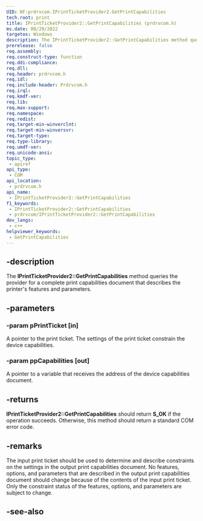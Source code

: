 ```yaml
---
UID: NF:prdrvcom.IPrintTicketProvider2.GetPrintCapabilities
tech.root: print
title: IPrintTicketProvider2::GetPrintCapabilities (prdrvcom.h)
ms.date: 08/29/2022
targetos: Windows
description: The IPrintTicketProvider2::GetPrintCapabilities method queries the provider for a complete print capabilities document that describes the printer's features and parameters.
prerelease: false
req.assembly: 
req.construct-type: function
req.ddi-compliance: 
req.dll: 
req.header: prdrvcom.h
req.idl: 
req.include-header: Prdrvcom.h
req.irql: 
req.kmdf-ver: 
req.lib: 
req.max-support: 
req.namespace: 
req.redist: 
req.target-min-winverclnt: 
req.target-min-winversvr: 
req.target-type: 
req.type-library: 
req.umdf-ver: 
req.unicode-ansi: 
topic_type:
 - apiref
api_type:
 - COM
api_location:
 - prdrvcom.h
api_name:
 - IPrintTicketProvider2::GetPrintCapabilities
f1_keywords:
 - IPrintTicketProvider2::GetPrintCapabilities
 - prdrvcom/IPrintTicketProvider2::GetPrintCapabilities
dev_langs:
 - c++
helpviewer_keywords:
 - GetPrintCapabilities
---
```


## -description

The **IPrintTicketProvider2::GetPrintCapabilities** method queries the provider for a complete print capabilities document that describes the printer's features and parameters.

## -parameters

### -param pPrintTicket [in]

A pointer to the print ticket. The settings of the print ticket constrain the device capabilities.

### -param ppCapabilities [out]

A pointer to a variable that receives the address of the device capabilities document.

## -returns

**IPrintTicketProvider2::GetPrintCapabilities** should return **S_OK** if the operation succeeds. Otherwise, this method should return a standard COM error code.

## -remarks

The input print ticket should be used to determine and describe constraints on the settings in the output print capabilities document. No features, options, and parameters that are described in the output print capabilities document should change because of the contents of the input print ticket. Only the constraint status of the features, options, and parameters are subject to change.

## -see-also
